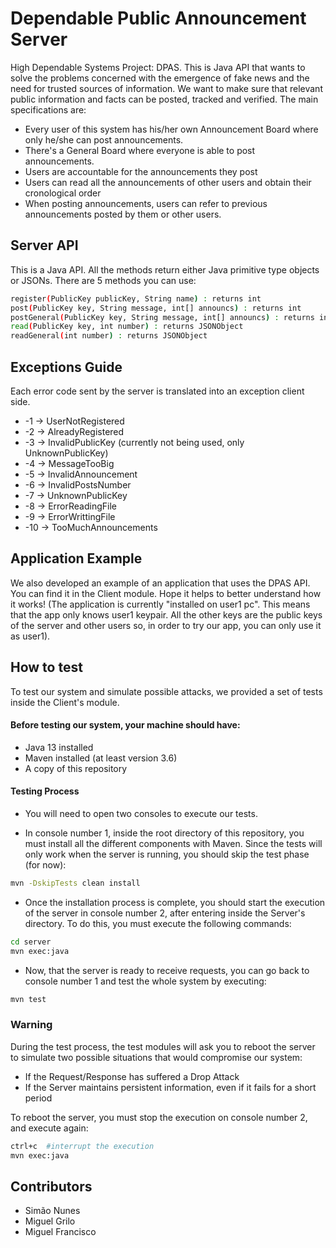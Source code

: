 # Dependable Public Announcement Server
High Dependable Systems Project: DPAS.
This is Java API that wants to solve the problems concerned with the emergence of fake news and the need for trusted sources of information. We want to make sure that relevant public information and facts can be posted, tracked and verified.
	The main specifications are:
- Every user of this system has his/her own Announcement Board where only he/she can post announcements.
- There's a General Board where everyone is able to post announcements.
- Users are accountable for the announcements they post
- Users can read all the announcements of other users and obtain their cronological order
- When posting announcements, users can refer to previous announcements posted by them or other users.

## Server API
This is a Java API. All the methods return either Java primitive type objects or JSONs.
There are 5 methods you can use:
```bash
register(PublicKey publicKey, String name) : returns int
post(PublicKey key, String message, int[] announcs) : returns int
postGeneral(PublicKey key, String message, int[] announcs) : returns int
read(PublicKey key, int number) : returns JSONObject
readGeneral(int number) : returns JSONObject
```

## Exceptions Guide

Each error code sent by the server is translated into an exception client side.

- -1 -> UserNotRegistered
- -2 -> AlreadyRegistered
- -3 -> InvalidPublicKey (currently not being used, only UnknownPublicKey)
- -4 -> MessageTooBig
- -5 -> InvalidAnnouncement
- -6 -> InvalidPostsNumber
- -7 -> UnknownPublicKey
- -8 -> ErrorReadingFile
- -9 -> ErrorWrittingFile
- -10 -> TooMuchAnnouncements

## Application Example

We also developed an example of an application that uses the DPAS API. You can find it in the Client module. Hope it helps to better understand how it works! (The application is currently "installed on user1 pc". This means that the app only knows user1 keypair. All the other keys are the public keys of the server and other users so, in order to try our app, you can only use it as user1).

## How to test 

To test our system and simulate possible attacks, we provided a set of tests inside the Client's module. 

#### Before testing our system, your machine should have:
- Java 13 installed
- Maven installed (at least version 3.6)
- A copy of this repository

#### Testing Process

- You will need to open two consoles to execute our tests. 

- In console number 1, inside the root directory of this repository, you must install all the different components with Maven. Since the tests will only work when the server is running, you should skip the test phase (for now):

```bash
mvn -DskipTests clean install
```

- Once the installation process is complete, you should start the execution of the server in console number 2, after entering inside the Server's directory. To do this, you must execute the following commands: 

```bash
cd server
mvn exec:java
```

- Now, that the server is ready to receive requests, you can go back to console number 1 and test the whole system by executing:


```bash
mvn test
```

### Warning

During the test process, the test modules will ask you to reboot the server to simulate two possible situations that would compromise our system: 
- If the Request/Response has suffered a Drop Attack
- If the Server maintains persistent information, even if it fails for a short period

To reboot the server, you must stop the execution on console number 2, and execute again:

```bash
ctrl+c  #interrupt the execution
mvn exec:java
```

## Contributors
- Simão Nunes
- Miguel Grilo
- Miguel Francisco
